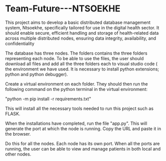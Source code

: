 # Team-Future---NTSOEKHE
This project aims to develop a basic distributed database management system, Ntsoekhe,  specifically tailored for use in the digital health sector. It should enable secure, efficient handling  and storage of health-related data across multiple distributed nodes, ensuring data integrity,  availability, and confidentiality


The database has three nodes. The folders contains the three folders representing each node. To be able to use the files, the user should download all files and add all the three folders each to visual studio code ( the environment we have used. It is necessary to install python extensions; python and python debugger).

Create a virtual environment on each folder. They should then run the following command on the python terminal in the virtual environment:

"python -m pip install -r requirements.txt" 

This will install all the necessary tools needed to run this project such as FLASK.

When the installations have completed, run the file "app.py". This will generate the port at which the node is running. Copy the URL and paste it in the browser.

Do this for all the nodes. Each node has its own port. When all the ports are running, the user can be able to view and manage patients in both local and other nodes. 
